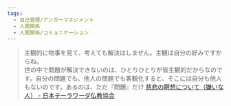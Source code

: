 ```yaml
---
tags:
  - 自己管理/アンガーマネジメント
  - 人間関係
  - 人間関係/コミュニケーション
---
```

>主観的に物事を見て、考えても解決はしません。主観は自分の好みですからね。  
世の中で問題が解決できないのは、ひとりひとりが皆主観的だからなのです。自分の問題でも、他人の問題でも客観化すると、そこには自分も他人もないのです。あるのは、ただ『問題』だけ
[慈悲の瞑想について（嫌いな人） - 日本テーラワーダ仏教協会](https://j-theravada.com/dhamma/q&a/gimon53/)

